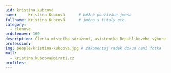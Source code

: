 ```yaml
---
uid: kristina.kubcova
name:     Kristina Kubcová  	# běžně používáné jméno
fullname: Kristina Kubcová  	# jméno s tituly etc.
category:
  - clenove
ordclenove: 160
description: Členka místního sdružení, asistentka Republikového výboru # zobrazuje se v lide
profession: 
img: people/kristina-kubcova.jpg # zakomentuj radek dokud není fotka
mail:
  - kristina.kubcova@pirati.cz
profiles:
---
```


